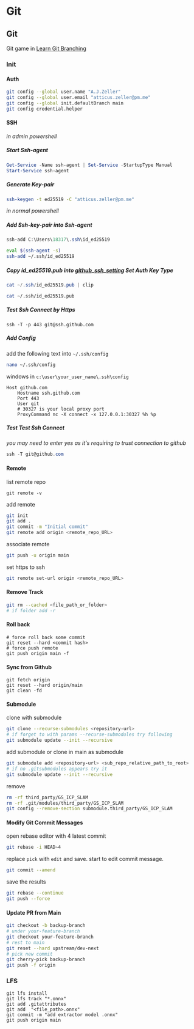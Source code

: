# Git

## Git

Git game in [Learn Git Branching](https://learngitbranching.js.org/?locale=en_US)

### Init

#### Auth

```bash
git config --global user.name "A.J.Zeller"
git config --global user.email "atticus.zeller@pm.me"
git config --global init.defaultBranch main
git config credential.helper
```

#### SSH

_in admin powershell_

##### Start Ssh-agent

```powershell
Get-Service -Name ssh-agent | Set-Service -StartupType Manual
Start-Service ssh-agent
```

##### Generate Key-pair

```bash
ssh-keygen -t ed25519 -C "atticus.zeller@pm.me"
```

_in normal powershell_

##### Add Ssh-key-pair into Ssh-agent

```powershell
ssh-add C:\Users\18317\.ssh\id_ed25519
```

```bash
eval $(ssh-agent -s)
ssh-add ~/.ssh/id_ed25519
```

##### Copy id_ed25519.pub into [github_ssh_setting](https://github.com/settings/keys) Set Auth Key Type

```powershell
cat ~/.ssh/id_ed25519.pub | clip
```

```bash
cat ~/.ssh/id_ed25519.pub
```

##### Test Ssh Connect by Https

```shell
ssh -T -p 443 git@ssh.github.com
```

##### Add Config

add the following text into `~/.ssh/config`

```bash
nano ~/.ssh/config
```

windows in `c:\user\your_user_name\.ssh\config`

```text
Host github.com
    Hostname ssh.github.com
    Port 443
    User git
    # 30327 is your local proxy port
    ProxyCommand nc -X connect -x 127.0.0.1:30327 %h %p
```

##### Test Test Ssh Connect

_you may need to enter yes as it's requiring to trust connection to github_

```powershell
ssh -T git@github.com
```

#### Remote

list remote repo

```shell
git remote -v
```

add remote

```bash
git init
git add .
git commit -m "Initial commit"
git remote add origin <remote_repo_URL>
```

 associate remote

```bash
git push -u origin main
```

set https to ssh

```bash
git remote set-url origin <remote_repo_URL>
```

#### Remove Track

```bash
git rm --cached <file_path_or_folder>
# if folder add -r
```

#### Roll back

```shell
# force roll back some commit
git reset --hard <commit hash>
# force push remote
git push origin main -f
```

#### Sync from Github

```shell
git fetch origin
git reset --hard origin/main
git clean -fd
```

#### Submodule

clone with submodule

```bash
git clone --recurse-submodules <repository-url>
# if forget to with params --recurse-submodules try following
git submodule update --init --recursive
```

add submodule or clone in main as submodule

```bash
git submodule add <repository-url> <sub_repo_relative_path_to_root>
# if no .gitsubmodules appears try it
git submodule update --init --recursive
```

 remove

```bash
rm -rf third_party/GS_ICP_SLAM
rm -rf .git/modules/third_party/GS_ICP_SLAM
git config --remove-section submodule.third_party/GS_ICP_SLAM
```

#### Modify Git Commit Messages

open rebase editor with 4 latest commit

```bash
git rebase -i HEAD~4
```

replace `pick` with `edit` and save.
start to edit commit message.

```bash
git commit --amend
```

save the results

```bash
git rebase --continue
git push --force
```

#### Update PR from Main

```bash
git checkout -b backup-branch
# under your-feature-branch
git checkout your-feature-branch
# rest to main
git reset --hard upstream/dev-next
# pick new commit
git cherry-pick backup-branch
git push -f origin
```

### LFS

```
git lfs install
git lfs track "*.onnx"
git add .gitattributes
git add  "<file_path>.onnx"
git commit -m "add extractor model .onnx"
git push origin main
```
